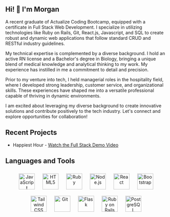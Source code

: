 ## Hi! 👋 I'm Morgan 
   
A recent graduate of Actualize Coding Bootcamp, equipped with a certificate in Full Stack Web Development. I specialize in utilizing technologies like Ruby on Rails, Git, React.js, Javascript, and SQL to create robust and dynamic web applications that follow standard CRUD and RESTful industry guidelines.

My technical expertise is complemented by a diverse background. I hold an active RN license and a Bachelor's degree in Biology, bringing a unique blend of medical knowledge and analytical thinking to my work. My experience has instilled in me a commitment to detail and precision.

Prior to my venture into tech, I held managerial roles in the hospitality field, where I developed strong leadership, customer service, and organizational skills. These experiences have shaped me into a versatile professional capable of thriving in dynamic environments.

I am excited about leveraging my diverse background to create innovative solutions and contribute positively to the tech industry. Let's connect and explore opportunities for collaboration!
<br/>  

## Recent Projects
- Happiest Hour - [Watch the Full Stack Demo Video](https://www.canva.com/design/DAF5Hh65lEw/YeSQG5KzlAA9cRqeFUt0SA/watch?utm_content=DAF5Hh65lEw&utm_campaign=designshare&utm_medium=link&utm_source=editor)

## Languages and Tools  
<div align="center">  
<a href="https://www.javascript.com/" target="_blank"><img style="margin: 10px" src="https://profilinator.rishav.dev/skills-assets/javascript-original.svg" alt="JavaScript" height="50" /></a>  
<a href="https://en.wikipedia.org/wiki/HTML5" target="_blank"><img style="margin: 10px" src="https://profilinator.rishav.dev/skills-assets/html5-original-wordmark.svg" alt="HTML5" height="50" /></a>  
<a href="https://www.ruby-lang.org/en/" target="_blank"><img style="margin: 10px" src="https://profilinator.rishav.dev/skills-assets/ruby-original-wordmark.svg" alt="Ruby" height="50" /></a>  
<a href="https://nodejs.org/" target="_blank"><img style="margin: 10px" src="https://profilinator.rishav.dev/skills-assets/nodejs-original-wordmark.svg" alt="Node.js" height="50" /></a>  
<a href="https://reactjs.org/" target="_blank"><img style="margin: 10px" src="https://profilinator.rishav.dev/skills-assets/react-original-wordmark.svg" alt="React" height="50" /></a>  
<a href="https://getbootstrap.com/docs/3.4/javascript/" target="_blank"><img style="margin: 10px" src="https://profilinator.rishav.dev/skills-assets/bootstrap-plain.svg" alt="Bootstrap" height="50" /></a>  
<a href="https://www.tailwindcss.com/" target="_blank"><img style="margin: 10px" src="https://profilinator.rishav.dev/skills-assets/tailwindcss.svg" alt="Tailwind CSS" height="50" /></a>  
<a href="https://github.com/" target="_blank"><img style="margin: 10px" src="https://profilinator.rishav.dev/skills-assets/git-scm-icon.svg" alt="Git" height="50" /></a>  
<a href="https://flask.palletsprojects.com/" target="_blank"><img style="margin: 10px" src="https://profilinator.rishav.dev/skills-assets/flask.png" alt="Flask" height="50" /></a>  
<a href="https://rubyonrails.org/" target="_blank"><img style="margin: 10px" src="https://profilinator.rishav.dev/skills-assets/rails-original-wordmark.svg" alt="Ruby on Rails" height="50" /></a>  
<a href="https://www.postgresql.org/" target="_blank"><img style="margin: 10px" src="https://profilinator.rishav.dev/skills-assets/postgresql-original-wordmark.svg" alt="PostgreSQL" height="50" /></a>  
</div>  
<br/>  

